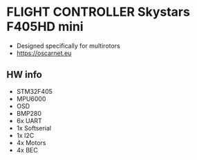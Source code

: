 # FLIGHT CONTROLLER Skystars F405HD mini

* Designed specifically for multirotors
* https://oscarnet.eu

## HW info

* STM32F405
* MPU6000
* OSD
* BMP280
* 6x UART
* 1x Softserial
* 1x I2C
* 4x Motors
* 4x BEC